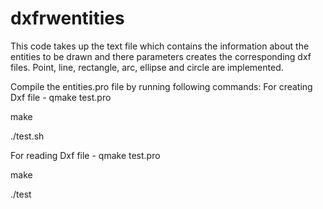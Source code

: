 dxfrwentities
=============
This code takes up the text file which contains the information about the entities to be drawn and there parameters creates the corresponding dxf files. Point, line, rectangle, arc, ellipse and circle are implemented.

Compile the entities.pro file by running following commands: 
For creating Dxf file -
qmake test.pro

make

./test.sh

For reading Dxf file -
qmake test.pro

make

./test <dxf file>
